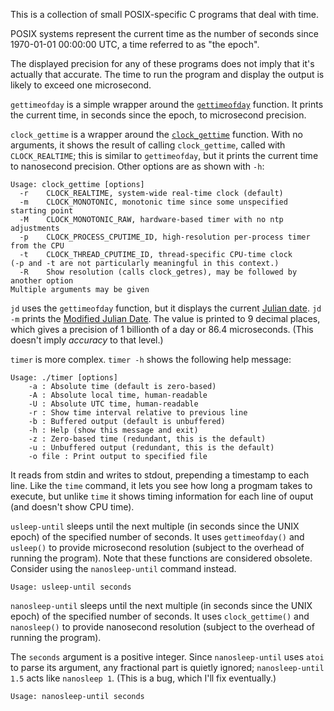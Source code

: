 This is a collection of small POSIX-specific C programs that deal with time.

POSIX systems represent the current time as the number of seconds
since 1970-01-01 00:00:00 UTC, a time referred to as "the epoch".

The displayed precision for any of these programs does not imply that
it's actually that accurate.  The time to run the program and display
the output is likely to exceed one microsecond.

`gettimeofday` is a simple wrapper around the
[`gettimeofday`](http://linuxmanpages.com/man2/gettimeofday.2.php)
function.  It prints the current time, in seconds since the epoch,
to microsecond precision.

`clock_gettime` is a wrapper around the
[`clock_gettime`](http://linuxmanpages.com/man3/clock_gettime.3.php)
function.  With no arguments, it shows the result of calling
`clock_gettime`, called with `CLOCK_REALTIME`; this is similar to
`gettimeofday`, but it prints the current time to nanosecond precision.
Other options are as shown with `-h`:

```
Usage: clock_gettime [options]
  -r    CLOCK_REALTIME, system-wide real-time clock (default)
  -m    CLOCK_MONOTONIC, monotonic time since some unspecified starting point
  -M    CLOCK_MONOTONIC_RAW, hardware-based timer with no ntp adjustments
  -p    CLOCK_PROCESS_CPUTIME_ID, high-resolution per-process timer from the CPU
  -t    CLOCK_THREAD_CPUTIME_ID, thread-specific CPU-time clock
(-p and -t are not particularly meaningful in this context.)
  -R    Show resolution (calls clock_getres), may be followed by another option
Multiple arguments may be given
```

`jd` uses the `gettimeofday` function, but it displays the current
[Julian date](http://en.wikipedia.org/wiki/Julian_day).
`jd -m` prints the [Modified Julian
Date](http://en.wikipedia.org/wiki/Julian_day#Alternatives).
The value is printed to 9 decimal places, which gives a precision
of 1 billionth of a day or 86.4 microseconds.  (This doesn't imply
*accuracy* to that level.)

`timer` is more complex.  `timer -h` shows the following help message:
```
Usage: ./timer [options]
    -a : Absolute time (default is zero-based)
    -A : Absolute local time, human-readable
    -U : Absolute UTC time, human-readable
    -r : Show time interval relative to previous line
    -b : Buffered output (default is unbuffered)
    -h : Help (show this message and exit)
    -z : Zero-based time (redundant, this is the default)
    -u : Unbuffered output (redundant, this is the default)
    -o file : Print output to specified file
```

It reads from stdin and writes to stdout, prepending a timestamp to
each line.  Like the `time` command, it lets you see how long a progmam
takes to execute, but unlike `time` it shows timing information for
each line of ouput (and doesn't show CPU time).

`usleep-until` sleeps until the next multiple (in seconds since
the UNIX epoch) of the specified number of seconds.  It uses
`gettimeofday()` and `usleep()` to provide microsecond resolution
(subject to the overhead of running the program).  Note that
these functions are considered obsolete.  Consider using the
`nanosleep-until` command instead.

```
Usage: usleep-until seconds
```

`nanosleep-until` sleeps until the next multiple (in seconds since
the UNIX epoch) of the specified number of seconds.  It uses
`clock_gettime()` and `nanosleep()` to provide nanosecond resolution
(subject to the overhead of running the program).

The `seconds` argument is a positive integer.  Since `nanosleep-until`
uses `atoi` to parse its argument, any fractional part is quietly
ignored; `nanosleep-until 1.5` acts like `nanosleep 1`.  (This is a
bug, which I'll fix eventually.)

```
Usage: nanosleep-until seconds
```
